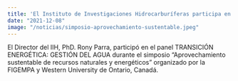 ```yaml
---
title: 'El Instituto de Investigaciones Hidrocarburíferas participa en el primer Simposio "Aprovechamiento sustentable de recursos naturales y energéticos"'
date: "2021-12-08"
image: "/noticias/simposio-aprovechamiento-sustentable.jpeg"
---
```


El Director del IIH, PhD. Rony Parra, participó en el panel TRANSICIÓN ENERGÉTICA: GESTIÓN DEL AGUA durante el simposio “Aprovechamiento sustentable de recursos naturales y energéticos” organizado por la FIGEMPA y Western University de Ontario, Canadá.